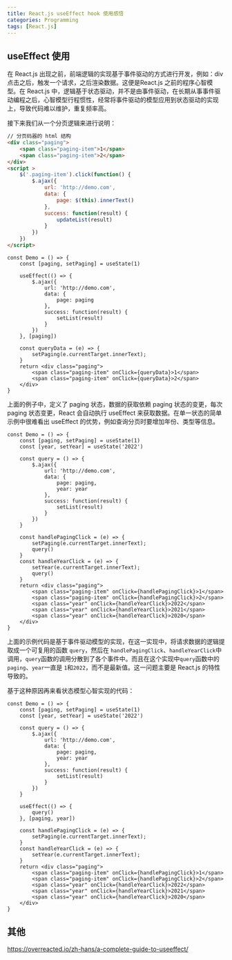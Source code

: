 ```yaml
---
title: React.js useEffect hook 使用感悟
categories: Programming
tags: [React.js]
---
```


## useEffect 使用

在 React.js 出现之前，前端逻辑的实现基于事件驱动的方式进行开发，例如：div 点击之后，触发一个请求，之后渲染数据。这便是React.js 之前的程序心智模型。在 React.js 中，逻辑基于状态驱动，并不是由事件驱动，在长期从事事件驱动编程之后，心智模型行程惯性，经常将事件驱动的模型应用到状态驱动的实现上，导致代码难以维护，重复频率高。

接下来我们从一个分页逻辑来进行说明：

```html
// 分页码器的 html 结构
<div class="paging">
    <span class="paging-item">1</span>
    <span class="paging-item">2</span>
</div>
<script >
    $('.paging-item').click(function() {
        $.ajax({
            url: 'http://demo.com',
            data: {
                page: $(this).innerText()
            },
            success: function(result) {
                updateList(result)
            }
        })
    })
</script>
```

```tsx
const Demo = () => {
    const [paging, setPaging] = useState(1)
    
    useEffect(() => {
        $.ajax({
            url: 'http://demo.com',
            data: {
                page: paging
            },
            success: function(result) {
                setList(result)
            }
        })
    }, [paging])
    
    const queryData = (e) => {
        setPaging(e.currentTarget.innerText);
    }
    return <div class="paging">
        <span class="paging-item" onClick={queryData}>1</span>
        <span class="paging-item" onClick={queryData}>2</span>
    </div>
}
```

上面的例子中，定义了 paging 状态，数据的获取依赖 paging 状态的变更，每次 paging 状态变更，React 会自动执行 useEffect 来获取数据。在单一状态的简单示例中很难看出 useEffect 的优势，例如查询分页时要增加年份、类型等信息。
```tsx
const Demo = () => {
    const [paging, setPaging] = useState(1)
    const [year, setYear] = useState('2022')
    
    const query = () => {
        $.ajax({
            url: 'http://demo.com',
            data: {
                page: paging,
                year: year
            },
            success: function(result) {
                setList(result)
            }
        })
    }
    
    const handlePagingClick = (e) => {
        setPaging(e.currentTarget.innerText);
        query()
    }
    const handleYearClick = (e) => {
        setYear(e.currentTarget.innerText);
        query()
    }
    return <div class="paging">
        <span class="paging-item" onClick={handlePagingClick}>1</span>
        <span class="paging-item" onClick={handlePagingClick}>2</span>
        <span class="year" onClick={handleYearClick}>2022</span>
        <span class="year" onClick={handleYearClick}>2021</span>
        <span class="year" onClick={handleYearClick}>2020</span>
    </div>
}
```
上面的示例代码是基于事件驱动模型的实现，在这一实现中，将请求数据的逻辑提取成一个可复用的函数 `query`，然后在 `handlePagingClick`、`handleYearClick`中调用，`query`函数的调用分散到了各个事件中。而且在这个实现中`query`函数中的 `paging`、`year`一直是 `1`和`2022`，而不是最新值。这一问题主要是 React.js 的特性导致的。

基于这种原因再来看状态模型心智实现的代码：
```tsx
const Demo = () => {
    const [paging, setPaging] = useState(1)
    const [year, setYear] = useState('2022')
    
    const query = () => {
        $.ajax({
            url: 'http://demo.com',
            data: {
                page: paging,
                year: year
            },
            success: function(result) {
                setList(result)
            }
        })
    }
    
    useEffect(() => {
        query()
    }, [paging, year])
    
    const handlePagingClick = (e) => {
        setPaging(e.currentTarget.innerText);
    }
    const handleYearClick = (e) => {
        setYear(e.currentTarget.innerText);
    }
    return <div class="paging">
        <span class="paging-item" onClick={handlePagingClick}>1</span>
        <span class="paging-item" onClick={handlePagingClick}>2</span>
        <span class="year" onClick={handleYearClick}>2022</span>
        <span class="year" onClick={handleYearClick}>2021</span>
        <span class="year" onClick={handleYearClick}>2020</span>
    </div>
}
```

## 其他
https://overreacted.io/zh-hans/a-complete-guide-to-useeffect/
